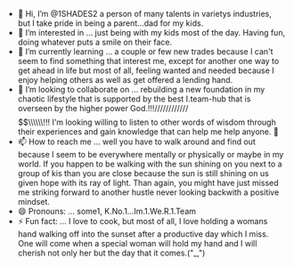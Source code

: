 - 👋 Hi, I’m @1SHADES2 a person of many talents in varietys industries, but I take pride in being a parent...dad for my kids.
- 👀 I’m interested in ... just being with my kids most of the day. Having fun, doing whatever puts a smile on their face. 
- 🌱 I’m currently learning ... a couple or few new trades because I can't seem to find something that interest me, except for another one way to get ahead in life but most of all, feeling wanted and needed because I enjoy helping others as well as get offered a lending hand.
- 💞️ I’m looking to collaborate on ... rebuilding a new foundation in my chaotic lifestyle that is supported by the best I.team-hub that is overseen by the higher power God.!!!////////////$$$$$$\\\\\\\\\\\\!!! I'm looking willing to listen to other words of wisdom through their experiences and gain knowledge that can help me help anyone. 🙏 
- 📫 How to reach me ... well you have to walk around and find out because I seem to be everywhere mentally or physically or maybe in my world. If you happen to be walking with the sun shining on you next to a group of kis than you are close because the sun is still shining on us given hope with its ray of light. Than again, you might have just missed me striking forward to another hustle never looking backwith a positive mindset.
- 😄 Pronouns: ... some1, K.No.1...Im.1.We.R.1.Team
- ⚡ Fun fact: ... I love to cook, but most of all, I love holding a womans hand walking off into the sunset after a productive day which I miss. One will come when a special woman will hold my hand and I will cherish not only her but the day that it comes.("_,")  

<!---
1SHADES2/1SHADES2 is a ✨ special ✨ repository because its `README.md` (this file) appears on your GitHub profile.
You can click the Preview link to take a look at your changes.
--->
